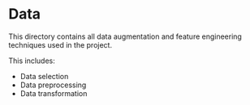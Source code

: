 # Data

This directory contains all data augmentation and feature engineering techniques used in the project.

This includes:
* Data selection
* Data preprocessing
* Data transformation